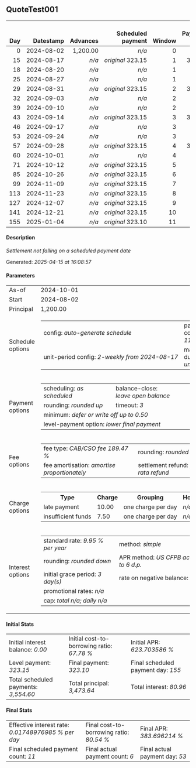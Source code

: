 <h2>QuoteTest001</h2><table><thead style="vertical-align: bottom;"><th style="text-align: right;">Day</th><th style="text-align: right;">Datestamp</th><th style="text-align: right;">Advances</th><th style="text-align: right;">Scheduled payment</th><th style="text-align: right;">Window</th><th style="text-align: right;">Payment due</th><th style="text-align: right;">Actual payments</th><th style="text-align: right;">Generated payment</th><th style="text-align: right;">Net effect</th><th style="text-align: right;">Payment status</th><th style="text-align: right;">Balance status</th><th style="text-align: right;">Simple interest</th><th style="text-align: right;">New interest</th><th style="text-align: right;">New charges</th><th style="text-align: right;">Principal portion</th><th style="text-align: right;">Fee portion</th><th style="text-align: right;">Interest portion</th><th style="text-align: right;">Charges portion</th><th style="text-align: right;">Fee refund</th><th style="text-align: right;">Principal balance</th><th style="text-align: right;">Fee balance</th><th style="text-align: right;">Interest balance</th><th style="text-align: right;">Charges balance</th><th style="text-align: right;">Settlement figure</th><th style="text-align: right;">Fee refund if&nbsp;settled</th></thead><tr style="text-align: right;"><td class="ci00">0</td><td class="ci01" style="white-space: nowrap;">2024-08-02</td><td class="ci02">1,200.00</td><td class="ci03" style="white-space: nowrap;"><i>n/a<i></td><td class="ci04">0</td><td class="ci05">0.00</td><td class="ci06"><i>n/a</i></td><td class="ci07"><i>n/a</i></td><td class="ci08">0.00</td><td class="ci09"><i>none&nbsp;scheduled</i></td><td class="ci10">open</td><td class="ci13">0.0000</td><td class="ci14">0.0000</td><td class="ci15"><i>n/a</i></td><td class="ci16">0.00</td><td class="ci17">0.00</td><td class="ci18">0.00</td><td class="ci19">0.00</td><td class="ci20">0.00</td><td class="ci21">1,200.00</td><td class="ci22">2,273.64</td><td class="ci23">0.0000</td><td class="ci24">0.00</td><td class="ci25">3,473.64</td><td class="ci26">2,273.64</td></tr><tr style="text-align: right;"><td class="ci00">15</td><td class="ci01" style="white-space: nowrap;">2024-08-17</td><td class="ci02"><i>n/a</i></td><td class="ci03" style="white-space: nowrap;"><i>original</i> 323.15</td><td class="ci04">1</td><td class="ci05">323.15</td><td class="ci06"><i>n/a</i></td><td class="ci07"><i>n/a</i></td><td class="ci08">0.00</td><td class="ci09"><i>paid&nbsp;later&nbsp;owing</i>&nbsp;273.15</td><td class="ci10">open</td><td class="ci13">14.2039</td><td class="ci14">14.2039</td><td class="ci15"><i>late&nbsp;payment</i>&nbsp;10.00</td><td class="ci16">0.00</td><td class="ci17">0.00</td><td class="ci18">0.00</td><td class="ci19">0.00</td><td class="ci20">2,053.62</td><td class="ci21">1,200.00</td><td class="ci22">2,273.64</td><td class="ci23">14.2039</td><td class="ci24">10.00</td><td class="ci25">1,444.22</td><td class="ci26">2,053.62</td></tr><tr style="text-align: right;"><td class="ci00">18</td><td class="ci01" style="white-space: nowrap;">2024-08-20</td><td class="ci02"><i>n/a</i></td><td class="ci03" style="white-space: nowrap;"><i>n/a<i></td><td class="ci04">1</td><td class="ci05">0.00</td><td class="ci06"><i>confirmed</i>&nbsp;25.00</td><td class="ci07"><i>n/a</i></td><td class="ci08">25.00</td><td class="ci09"><i>extra&nbsp;payment</i></td><td class="ci10">open</td><td class="ci13">2.8408</td><td class="ci14">2.8408</td><td class="ci15"><i>n/a</i></td><td class="ci16">0.00</td><td class="ci17">0.00</td><td class="ci18">15.00</td><td class="ci19">10.00</td><td class="ci20">2,009.61</td><td class="ci21">1,200.00</td><td class="ci22">2,273.64</td><td class="ci23">2.0446</td><td class="ci24">0.00</td><td class="ci25">1,466.07</td><td class="ci26">2,009.61</td></tr><tr style="text-align: right;"><td class="ci00">25</td><td class="ci01" style="white-space: nowrap;">2024-08-27</td><td class="ci02"><i>n/a</i></td><td class="ci03" style="white-space: nowrap;"><i>n/a<i></td><td class="ci04">1</td><td class="ci05">0.00</td><td class="ci06"><i>confirmed</i>&nbsp;25.00</td><td class="ci07"><i>n/a</i></td><td class="ci08">25.00</td><td class="ci09"><i>extra&nbsp;payment</i></td><td class="ci10">open</td><td class="ci13">6.6285</td><td class="ci14">6.6285</td><td class="ci15"><i>n/a</i></td><td class="ci16">5.64</td><td class="ci17">10.69</td><td class="ci18">8.67</td><td class="ci19">0.00</td><td class="ci20">1,906.93</td><td class="ci21">1,194.36</td><td class="ci22">2,262.95</td><td class="ci23">0.0000</td><td class="ci24">0.00</td><td class="ci25">1,550.38</td><td class="ci26">1,906.93</td></tr><tr style="text-align: right;"><td class="ci00">29</td><td class="ci01" style="white-space: nowrap;">2024-08-31</td><td class="ci02"><i>n/a</i></td><td class="ci03" style="white-space: nowrap;"><i>original</i> 323.15</td><td class="ci04">2</td><td class="ci05">323.15</td><td class="ci06"><i>n/a</i></td><td class="ci07"><i>n/a</i></td><td class="ci08">0.00</td><td class="ci09"><i>paid&nbsp;later&nbsp;owing</i>&nbsp;273.15</td><td class="ci10">open</td><td class="ci13">3.7699</td><td class="ci14">3.7699</td><td class="ci15"><i>late&nbsp;payment</i>&nbsp;10.00</td><td class="ci16">0.00</td><td class="ci17">0.00</td><td class="ci18">0.00</td><td class="ci19">0.00</td><td class="ci20">1,848.25</td><td class="ci21">1,194.36</td><td class="ci22">2,262.95</td><td class="ci23">3.7699</td><td class="ci24">10.00</td><td class="ci25">1,622.82</td><td class="ci26">1,848.25</td></tr><tr style="text-align: right;"><td class="ci00">32</td><td class="ci01" style="white-space: nowrap;">2024-09-03</td><td class="ci02"><i>n/a</i></td><td class="ci03" style="white-space: nowrap;"><i>n/a<i></td><td class="ci04">2</td><td class="ci05">0.00</td><td class="ci06"><i>confirmed</i>&nbsp;25.00</td><td class="ci07"><i>n/a</i></td><td class="ci08">25.00</td><td class="ci09"><i>extra&nbsp;payment</i></td><td class="ci10">open</td><td class="ci13">2.8274</td><td class="ci14">2.8274</td><td class="ci15"><i>n/a</i></td><td class="ci16">2.90</td><td class="ci17">5.51</td><td class="ci18">6.59</td><td class="ci19">10.00</td><td class="ci20">1,804.25</td><td class="ci21">1,191.46</td><td class="ci22">2,257.44</td><td class="ci23">0.0000</td><td class="ci24">0.00</td><td class="ci25">1,644.65</td><td class="ci26">1,804.25</td></tr><tr style="text-align: right;"><td class="ci00">39</td><td class="ci01" style="white-space: nowrap;">2024-09-10</td><td class="ci02"><i>n/a</i></td><td class="ci03" style="white-space: nowrap;"><i>n/a<i></td><td class="ci04">2</td><td class="ci05">0.00</td><td class="ci06"><i>confirmed</i>&nbsp;25.00</td><td class="ci07"><i>n/a</i></td><td class="ci08">25.00</td><td class="ci09"><i>extra&nbsp;payment</i></td><td class="ci10">open</td><td class="ci13">6.5813</td><td class="ci14">6.5813</td><td class="ci15"><i>n/a</i></td><td class="ci16">6.36</td><td class="ci17">12.06</td><td class="ci18">6.58</td><td class="ci19">0.00</td><td class="ci20">1,701.57</td><td class="ci21">1,185.10</td><td class="ci22">2,245.38</td><td class="ci23">0.0000</td><td class="ci24">0.00</td><td class="ci25">1,728.91</td><td class="ci26">1,701.57</td></tr><tr style="text-align: right;"><td class="ci00">43</td><td class="ci01" style="white-space: nowrap;">2024-09-14</td><td class="ci02"><i>n/a</i></td><td class="ci03" style="white-space: nowrap;"><i>original</i> 323.15</td><td class="ci04">3</td><td class="ci05">323.15</td><td class="ci06"><i>n/a</i></td><td class="ci07"><i>n/a</i></td><td class="ci08">0.00</td><td class="ci09"><i>paid&nbsp;later&nbsp;owing</i>&nbsp;273.15</td><td class="ci10">open</td><td class="ci13">3.7406</td><td class="ci14">3.7406</td><td class="ci15"><i>late&nbsp;payment</i>&nbsp;10.00</td><td class="ci16">0.00</td><td class="ci17">0.00</td><td class="ci18">0.00</td><td class="ci19">0.00</td><td class="ci20">1,642.89</td><td class="ci21">1,185.10</td><td class="ci22">2,245.38</td><td class="ci23">3.7406</td><td class="ci24">10.00</td><td class="ci25">1,801.33</td><td class="ci26">1,642.89</td></tr><tr style="text-align: right;"><td class="ci00">46</td><td class="ci01" style="white-space: nowrap;">2024-09-17</td><td class="ci02"><i>n/a</i></td><td class="ci03" style="white-space: nowrap;"><i>n/a<i></td><td class="ci04">3</td><td class="ci05">0.00</td><td class="ci06"><i>confirmed</i>&nbsp;25.00</td><td class="ci07"><i>n/a</i></td><td class="ci08">25.00</td><td class="ci09"><i>extra&nbsp;payment</i></td><td class="ci10">open</td><td class="ci13">2.8055</td><td class="ci14">2.8055</td><td class="ci15"><i>n/a</i></td><td class="ci16">2.92</td><td class="ci17">5.54</td><td class="ci18">6.54</td><td class="ci19">10.00</td><td class="ci20">1,598.89</td><td class="ci21">1,182.18</td><td class="ci22">2,239.84</td><td class="ci23">0.0000</td><td class="ci24">0.00</td><td class="ci25">1,823.13</td><td class="ci26">1,598.89</td></tr><tr style="text-align: right;"><td class="ci00">53</td><td class="ci01" style="white-space: nowrap;">2024-09-24</td><td class="ci02"><i>n/a</i></td><td class="ci03" style="white-space: nowrap;"><i>n/a<i></td><td class="ci04">3</td><td class="ci05">0.00</td><td class="ci06"><i>confirmed</i>&nbsp;25.00</td><td class="ci07"><i>n/a</i></td><td class="ci08">25.00</td><td class="ci09"><i>extra&nbsp;payment</i></td><td class="ci10">open</td><td class="ci13">6.5300</td><td class="ci14">6.5300</td><td class="ci15"><i>n/a</i></td><td class="ci16">6.38</td><td class="ci17">12.10</td><td class="ci18">6.52</td><td class="ci19">0.00</td><td class="ci20">1,496.21</td><td class="ci21">1,175.80</td><td class="ci22">2,227.74</td><td class="ci23">0.0000</td><td class="ci24">0.00</td><td class="ci25">1,907.33</td><td class="ci26">1,496.21</td></tr><tr style="text-align: right;"><td class="ci00">57</td><td class="ci01" style="white-space: nowrap;">2024-09-28</td><td class="ci02"><i>n/a</i></td><td class="ci03" style="white-space: nowrap;"><i>original</i> 323.15</td><td class="ci04">4</td><td class="ci05">323.15</td><td class="ci06"><i>n/a</i></td><td class="ci07"><i>n/a</i></td><td class="ci08">0.00</td><td class="ci09"><i>payment&nbsp;due</i></td><td class="ci10">open</td><td class="ci13">3.7113</td><td class="ci14">3.7113</td><td class="ci15"><i>n/a</i></td><td class="ci16">0.00</td><td class="ci17">0.00</td><td class="ci18">0.00</td><td class="ci19">0.00</td><td class="ci20">1,437.53</td><td class="ci21">1,175.80</td><td class="ci22">2,227.74</td><td class="ci23">3.7113</td><td class="ci24">0.00</td><td class="ci25">1,969.72</td><td class="ci26">1,437.53</td></tr><tr style="text-align: right;"><td class="ci00">60</td><td class="ci01" style="white-space: nowrap;">2024-10-01</td><td class="ci02"><i>n/a</i></td><td class="ci03" style="white-space: nowrap;"><i>n/a<i></td><td class="ci04">4</td><td class="ci05">0.00</td><td class="ci06"><i>n/a</i></td><td class="ci07">2,016.50</td><td class="ci08">2,016.50</td><td class="ci09"><i>generated</i></td><td class="ci10">closed</td><td class="ci13">2.7834</td><td class="ci14">2.7834</td><td class="ci15"><i>n/a</i></td><td class="ci16">1,175.80</td><td class="ci17">834.21</td><td class="ci18">6.49</td><td class="ci19">0.00</td><td class="ci20">1,393.53</td><td class="ci21">0.00</td><td class="ci22">0.00</td><td class="ci23">0.0000</td><td class="ci24">0.00</td><td class="ci25">2,016.50</td><td class="ci26">1,393.53</td></tr><tr style="text-align: right;"><td class="ci00">71</td><td class="ci01" style="white-space: nowrap;">2024-10-12</td><td class="ci02"><i>n/a</i></td><td class="ci03" style="white-space: nowrap;"><i>original</i> 323.15</td><td class="ci04">5</td><td class="ci05">0.00</td><td class="ci06"><i>n/a</i></td><td class="ci07"><i>n/a</i></td><td class="ci08">0.00</td><td class="ci09"><i>no&nbsp;longer&nbsp;required</i></td><td class="ci10">closed</td><td class="ci13">0.0000</td><td class="ci14">0.0000</td><td class="ci15"><i>n/a</i></td><td class="ci16">0.00</td><td class="ci17">0.00</td><td class="ci18">0.00</td><td class="ci19">0.00</td><td class="ci20">1,232.17</td><td class="ci21">0.00</td><td class="ci22">0.00</td><td class="ci23">0.0000</td><td class="ci24">0.00</td><td class="ci25">-1,232.17</td><td class="ci26">0.00</td></tr><tr style="text-align: right;"><td class="ci00">85</td><td class="ci01" style="white-space: nowrap;">2024-10-26</td><td class="ci02"><i>n/a</i></td><td class="ci03" style="white-space: nowrap;"><i>original</i> 323.15</td><td class="ci04">6</td><td class="ci05">0.00</td><td class="ci06"><i>n/a</i></td><td class="ci07"><i>n/a</i></td><td class="ci08">0.00</td><td class="ci09"><i>no&nbsp;longer&nbsp;required</i></td><td class="ci10">closed</td><td class="ci13">0.0000</td><td class="ci14">0.0000</td><td class="ci15"><i>n/a</i></td><td class="ci16">0.00</td><td class="ci17">0.00</td><td class="ci18">0.00</td><td class="ci19">0.00</td><td class="ci20">1,026.81</td><td class="ci21">0.00</td><td class="ci22">0.00</td><td class="ci23">0.0000</td><td class="ci24">0.00</td><td class="ci25">-1,026.81</td><td class="ci26">0.00</td></tr><tr style="text-align: right;"><td class="ci00">99</td><td class="ci01" style="white-space: nowrap;">2024-11-09</td><td class="ci02"><i>n/a</i></td><td class="ci03" style="white-space: nowrap;"><i>original</i> 323.15</td><td class="ci04">7</td><td class="ci05">0.00</td><td class="ci06"><i>n/a</i></td><td class="ci07"><i>n/a</i></td><td class="ci08">0.00</td><td class="ci09"><i>no&nbsp;longer&nbsp;required</i></td><td class="ci10">closed</td><td class="ci13">0.0000</td><td class="ci14">0.0000</td><td class="ci15"><i>n/a</i></td><td class="ci16">0.00</td><td class="ci17">0.00</td><td class="ci18">0.00</td><td class="ci19">0.00</td><td class="ci20">821.45</td><td class="ci21">0.00</td><td class="ci22">0.00</td><td class="ci23">0.0000</td><td class="ci24">0.00</td><td class="ci25">-821.45</td><td class="ci26">0.00</td></tr><tr style="text-align: right;"><td class="ci00">113</td><td class="ci01" style="white-space: nowrap;">2024-11-23</td><td class="ci02"><i>n/a</i></td><td class="ci03" style="white-space: nowrap;"><i>original</i> 323.15</td><td class="ci04">8</td><td class="ci05">0.00</td><td class="ci06"><i>n/a</i></td><td class="ci07"><i>n/a</i></td><td class="ci08">0.00</td><td class="ci09"><i>no&nbsp;longer&nbsp;required</i></td><td class="ci10">closed</td><td class="ci13">0.0000</td><td class="ci14">0.0000</td><td class="ci15"><i>n/a</i></td><td class="ci16">0.00</td><td class="ci17">0.00</td><td class="ci18">0.00</td><td class="ci19">0.00</td><td class="ci20">616.09</td><td class="ci21">0.00</td><td class="ci22">0.00</td><td class="ci23">0.0000</td><td class="ci24">0.00</td><td class="ci25">-616.09</td><td class="ci26">0.00</td></tr><tr style="text-align: right;"><td class="ci00">127</td><td class="ci01" style="white-space: nowrap;">2024-12-07</td><td class="ci02"><i>n/a</i></td><td class="ci03" style="white-space: nowrap;"><i>original</i> 323.15</td><td class="ci04">9</td><td class="ci05">0.00</td><td class="ci06"><i>n/a</i></td><td class="ci07"><i>n/a</i></td><td class="ci08">0.00</td><td class="ci09"><i>no&nbsp;longer&nbsp;required</i></td><td class="ci10">closed</td><td class="ci13">0.0000</td><td class="ci14">0.0000</td><td class="ci15"><i>n/a</i></td><td class="ci16">0.00</td><td class="ci17">0.00</td><td class="ci18">0.00</td><td class="ci19">0.00</td><td class="ci20">410.73</td><td class="ci21">0.00</td><td class="ci22">0.00</td><td class="ci23">0.0000</td><td class="ci24">0.00</td><td class="ci25">-410.73</td><td class="ci26">0.00</td></tr><tr style="text-align: right;"><td class="ci00">141</td><td class="ci01" style="white-space: nowrap;">2024-12-21</td><td class="ci02"><i>n/a</i></td><td class="ci03" style="white-space: nowrap;"><i>original</i> 323.15</td><td class="ci04">10</td><td class="ci05">0.00</td><td class="ci06"><i>n/a</i></td><td class="ci07"><i>n/a</i></td><td class="ci08">0.00</td><td class="ci09"><i>no&nbsp;longer&nbsp;required</i></td><td class="ci10">closed</td><td class="ci13">0.0000</td><td class="ci14">0.0000</td><td class="ci15"><i>n/a</i></td><td class="ci16">0.00</td><td class="ci17">0.00</td><td class="ci18">0.00</td><td class="ci19">0.00</td><td class="ci20">205.37</td><td class="ci21">0.00</td><td class="ci22">0.00</td><td class="ci23">0.0000</td><td class="ci24">0.00</td><td class="ci25">-205.37</td><td class="ci26">0.00</td></tr><tr style="text-align: right;"><td class="ci00">155</td><td class="ci01" style="white-space: nowrap;">2025-01-04</td><td class="ci02"><i>n/a</i></td><td class="ci03" style="white-space: nowrap;"><i>original</i> 323.10</td><td class="ci04">11</td><td class="ci05">0.00</td><td class="ci06"><i>n/a</i></td><td class="ci07"><i>n/a</i></td><td class="ci08">0.00</td><td class="ci09"><i>no&nbsp;longer&nbsp;required</i></td><td class="ci10">closed</td><td class="ci13">0.0000</td><td class="ci14">0.0000</td><td class="ci15"><i>n/a</i></td><td class="ci16">0.00</td><td class="ci17">0.00</td><td class="ci18">0.00</td><td class="ci19">0.00</td><td class="ci20">0.00</td><td class="ci21">0.00</td><td class="ci22">0.00</td><td class="ci23">0.0000</td><td class="ci24">0.00</td><td class="ci25">0.00</td><td class="ci26">0.00</td></tr></table><p><h4>Description</h4><i>Settlement not falling on a scheduled payment date</i></p><p>Generated: <i>2025-04-15 at 16:08:57</i></p><h4>Parameters</h4><table><tr><td>As-of</td><td>2024-10-01</td></tr><tr><td>Start</td><td>2024-08-02</td></tr><tr><td>Principal</td><td>1,200.00</td></tr><tr><td>Schedule options</td><td><table><tr><td>config: <i>auto-generate schedule</i></td><td>payment count: <i>11</i></td></tr><tr><td style="white-space: nowrap;">unit-period config: <i>2-weekly from 2024-08-17</i></td><td>max duration: <i>unlimited</i></td></tr></table></td></tr><tr><td>Payment options</td><td><table><tr><td>scheduling: <i>as scheduled</i></td><td>balance-close: <i>leave&nbsp;open&nbsp;balance</i></td></tr><tr><td>rounding: <i>rounded up</i></td><td>timeout: <i>3</i></td></tr><tr><td colspan='2'>minimum: <i>defer&nbsp;or&nbsp;write&nbsp;off&nbsp;up&nbsp;to&nbsp;0.50</i></td></tr><tr><td colspan='2'>level-payment option: <i>lower&nbsp;final&nbsp;payment</i></td></tr></table></td></tr><tr><td>Fee options</td><td><table><tr><td>fee type: <i><i>CAB/CSO fee</i> 189.47 %</i></td><td>rounding: <i>rounded down</i></td></tr><tr><td>fee amortisation: <i>amortise proportionately</i></td><td>settlement refund: <i>pro-rata refund</i></td></tr></table></td></tr><tr><td>Charge options</td><td><table><tr><th>Type</th><th>Charge</th><th>Grouping</th><th>Holidays</th></tr><tr><td>late payment</td><td>10.00</td><td>one charge per day</td><td><i>n/a</i></td></tr><tr><td>insufficient funds</td><td>7.50</td><td>one charge per day</td><td><i>n/a</i></td></tr></table></td></tr><tr><td>Interest options</td><td><table><tr><td>standard rate: <i>9.95 % per year</i></td><td>method: <i>simple</i></td></tr><tr><td>rounding: <i>rounded down</i></td><td>APR method: <i>US CFPB actuarial to 6 d.p.</i></td></tr><tr><td>initial grace period: <i>3 day(s)</i></td><td>rate on negative balance: <i>zero</i></td></tr><tr><td colspan="2">promotional rates: <i><i>n/a</i></i></td></tr><tr><td colspan="2">cap: <i>total <i>n/a</i>; daily <i>n/a</i></td></tr></table></td></tr></table><h4>Initial Stats</h4><table><tr><td>Initial interest balance: <i>0.00</i></td><td>Initial cost-to-borrowing ratio: <i>67.78 %</i></td><td>Initial APR: <i>623.703586 %</i></td></tr><tr><td>Level payment: <i>323.15</i></td><td>Final payment: <i>323.10</i></td><td>Final scheduled payment day: <i>155</i></td></tr><tr><td>Total scheduled payments: <i>3,554.60</i></td><td>Total principal: <i>3,473.64</i></td><td>Total interest: <i>80.96</i></td></tr></table><h4>Final Stats</h4><table><tr><td>Effective interest rate: <i>0.01748976985 % per day</i></td><td>Final cost-to-borrowing ratio: <i>80.54 %</i></td><td>Final APR: <i>383.696214 %</i></td></tr><tr><td>Final scheduled payment count: <i>11</i></td><td>Final actual payment count: <i>6</i></td><td>Final actual payment day: <i>53</i></td></tr></table>